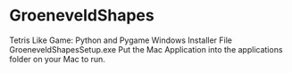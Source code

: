 # GroeneveldShapes
Tetris Like Game: Python and Pygame
Windows Installer File GroeneveldShapesSetup.exe
Put the Mac Application into the applications folder on your Mac to run. 
